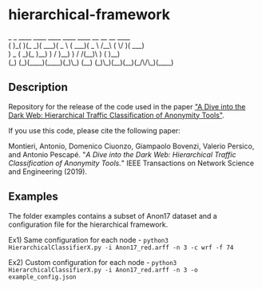 hierarchical-framework
======================

   \_   \_  \_\_\_\_  \_\_\_\_  \_\_\_\_    \_\_\_\_  \_\_\_\_    \_\_    \_\_  \_\_  \_\_\_\_  
  ( )\_( )(\_  \_)( \_\_\_)(  \_ \\  ( \_\_\_)(  \_ \\  /\_\_\\  (  \\/  )( \_\_\_)  
   ) \_ (  \_)(\_  )\_\_)  )   /   )\_\_)  )   / /(\_\_)\\  )    (  )\_\_)  
  (\_) (\_)(\_\_\_\_)(\_\_\_\_)(\_)\\\_)  (\_\_)  (\_)\\\_)(\_\_)(\_\_)(\_/\\/\\\_)(\_\_\_\_)  

## Description

Repository for the release of the code used in the paper ["A Dive into the Dark Web: Hierarchical Traffic Classification of Anonymity Tools"](https://ieeexplore.ieee.org/document/8663403).

If you use this code, please cite the following paper:

Montieri, Antonio, Domenico Ciuonzo, Giampaolo Bovenzi, Valerio Persico, and Antonio Pescapé. "_A Dive into the Dark Web: Hierarchical Traffic Classification of Anonymity Tools._" IEEE Transactions on Network Science and Engineering (2019).

## Examples

The folder examples contains a subset of Anon17 dataset and a configuration file for the hierarchical framework.

Ex1) Same configuration for each node - `python3 HierarchicalClassifierX.py -i Anon17_red.arff -n 3 -c wrf -f 74`

Ex2) Custom configuration for each node - `python3 HierarchicalClassifierX.py -i Anon17_red.arff -n 3 -o example_config.json`
